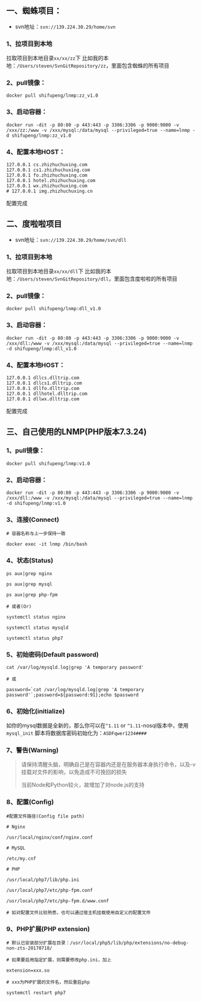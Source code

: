 ## 一、蜘蛛项目：
- svn地址：`svn://139.224.30.29/home/svn`

### 1、拉项目到本地

拉取项目到本地目录`xx/xx/zz`下
比如我的本地：`/Users/steven/SvnGitRepository/zz`，里面包含蜘蛛的所有项目

### 2、pull镜像：
```shell
docker pull shifupeng/lnmp:zz_v1.0
```

### 3、启动容器：
```shell
docker run -dit -p 80:80 -p 443:443 -p 3306:3306 -p 9000:9000 -v /xxx/zz:/www -v /xxx/mysql:/data/mysql --privileged=true --name=lnmp -d shifupeng/lnmp:zz_v1.0
```

### 4、配置本地HOST：

```shell
127.0.0.1 cs.zhizhuchuxing.com
127.0.0.1 cs1.zhizhuchuxing.com
127.0.0.1 fo.zhizhuchuxing.com
127.0.0.1 hotel.zhizhuchuxing.com
127.0.0.1 wx.zhizhuchuxing.com
# 127.0.0.1 img.zhizhuchuxing.cn
```




配置完成

## 二、度啦啦项目

- svn地址：`svn://139.224.30.29/home/svn/dll`

### 1、拉项目到本地

拉取项目到本地目录`xx/xx/dll`下
比如我的本地：`/Users/steven/SvnGitRepository/dll`，里面包含度啦啦的所有项目

### 2、pull镜像：

```shell
docker pull shifupeng/lnmp:dll_v1.0
```

### 3、启动容器：

```shell
docker run -dit -p 80:80 -p 443:443 -p 3306:3306 -p 9000:9000 -v /xxx/dll:/www -v /xxx/mysql:/data/mysql --privileged=true --name=lnmp -d shifupeng/lnmp:dll_v1.0
```

### 4、配置本地HOST：

```shell
127.0.0.1 dllcs.dlltrip.com
127.0.0.1 dllcs1.dlltrip.com
127.0.0.1 dllfo.dlltrip.com
127.0.0.1 dllhotel.dlltrip.com
127.0.0.1 dllwx.dlltrip.com
```




配置完成

## 三、自己使用的LNMP(PHP版本7.3.24)

### 1、pull镜像：

```shell
docker pull shifupeng/lnmp:v1.0
```

### 2、启动容器：

```shell
docker run -dit -p 80:80 -p 443:443 -p 3306:3306 -p 9000:9000 -v /xxx/dll:/www -v /xxx/mysql:/data/mysql --privileged=true --name=lnmp -d shifupeng/lnmp:v1.0
```

### 3、连接(Connect)

```shell
# 容器名称与上一步保持一致

docker exec -it lnmp /bin/bash
```

### 4、状态(Status)

```shell
ps aux|grep nginx

ps aux|grep mysql

ps aux|grep php-fpm

# 或者(Or)

systemctl status nginx

systemctl status mysqld

systemctl status php7
```



### 5、初始密码(Default password)

```shell
cat /var/log/mysqld.log|grep 'A temporary password'

# 或

password=`cat /var/log/mysqld.log|grep 'A temporary password'`;password=${password:91};echo $password
```

### 6、初始化(initialize)

如你的mysql数据是全新的，那么你可以在`^1.11` or `^1.11`-nosql版本中，使用 `mysql_init` 脚本将数据库密码初始化为：`ASDFqwer1234####`

### 7、警告(Warning)



> 请保持清醒头脑，明确自己是在容器内还是在服务器本身执行命令，以及-v挂载对文件的影响，以免造成不可挽回的损失
>
> 当前Node和Python较火，故增加了对node.js的支持



### 8、配置(Config)

```shell
#配置文件路径(Config file path)

# Nginx

/usr/local/nginx/conf/nginx.conf

# MySQL

/etc/my.cnf

# PHP

/usr/local/php7/lib/php.ini

/usr/local/php7/etc/php-fpm.conf

/usr/local/php7/etc/php-fpm.d/www.conf

# 如对配置文件比较熟悉，也可以通过宿主机挂载使用自定义的配置文件
```

### 9、PHP扩展(PHP extension)

```shell
# 默认已安装部分扩展在目录：/usr/local/php5/lib/php/extensions/no-debug-non-zts-20170718/

# 如果要启用指定扩展，则需要修改php.ini，加上

extension=xxx.so

# xxx为PHP扩展的文件名，然后重启php

systemctl restart php7
```

